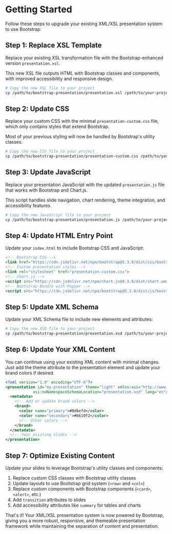 # Getting Started

Follow these steps to upgrade your existing XML/XSL presentation system to use Bootstrap:

## Step 1: Replace XSL Template

Replace your existing XSL transformation file with the Bootstrap-enhanced version `presentation.xsl`.

This new XSL file outputs HTML with Bootstrap classes and components, with improved accessibility and responsive design.

```bash
# Copy the new XSL file to your project
cp /path/to/bootstrap-presentation/presentation.xsl /path/to/your-project/
```

## Step 2: Update CSS

Replace your custom CSS with the minimal `presentation-custom.css` file, which only contains styles that extend Bootstrap.

Most of your previous styling will now be handled by Bootstrap's utility classes.

```bash
# Copy the new CSS file to your project
cp /path/to/bootstrap-presentation/presentation-custom.css /path/to/your-project/
```

## Step 3: Update JavaScript

Replace your presentation JavaScript with the updated `presentation.js` file that works with Bootstrap and Chart.js.

This script handles slide navigation, chart rendering, theme integration, and accessibility features.

```bash
# Copy the new JavaScript file to your project
cp /path/to/bootstrap-presentation/presentation.js /path/to/your-project/
```

## Step 4: Update HTML Entry Point

Update your `index.html` to include Bootstrap CSS and JavaScript:

```html
<!-- Bootstrap CSS -->
<link href="https://cdn.jsdelivr.net/npm/bootstrap@5.3.0/dist/css/bootstrap.min.css" rel="stylesheet">
<!-- Custom presentation styles -->
<link rel="stylesheet" href="presentation-custom.css">
<!-- Chart.js -->
<script src="https://cdn.jsdelivr.net/npm/chart.js@4.3.0/dist/chart.umd.min.js"></script>
<!-- Bootstrap Bundle with Popper -->
<script src="https://cdn.jsdelivr.net/npm/bootstrap@5.3.0/dist/js/bootstrap.bundle.min.js"></script>
```

## Step 5: Update XML Schema

Update your XML Schema file to include new elements and attributes:

```bash
# Copy the new XSD file to your project
cp /path/to/bootstrap-presentation/presentation.xsd /path/to/your-project/
```

## Step 6: Update Your XML Content

You can continue using your existing XML content with minimal changes. Just add the theme attribute to the presentation element and update your brand colors if desired.

```xml
<?xml version="1.0" encoding="UTF-8"?>
<presentation id="my-presentation" theme="light" xmlns:xsi="http://www.w3.org/2001/XMLSchema-instance" 
            xsi:noNamespaceSchemaLocation="presentation.xsd" lang="en">
  <metadata>
    <!-- Add or update brand colors -->
    <brand>
      <color name="primary">#0d6efd</color>
      <color name="secondary">#6610f2</color>
      <!-- Other colors -->
    </brand>
  </metadata>
  <!-- Your existing slides -->
</presentation>
```

## Step 7: Optimize Existing Content

Update your slides to leverage Bootstrap's utility classes and components:

1. Replace custom CSS classes with Bootstrap utility classes
2. Update layouts to use Bootstrap grid system (`<row>` and `<col>`)
3. Replace custom components with Bootstrap components (`<card>`, `<alert>`, etc.)
4. Add `transition` attributes to slides
5. Add accessibility attributes like `summary` for tables and charts

That's it! Your XML/XSL presentation system is now powered by Bootstrap, giving you a more robust, responsive, and themeable presentation framework while maintaining the separation of content and presentation.
